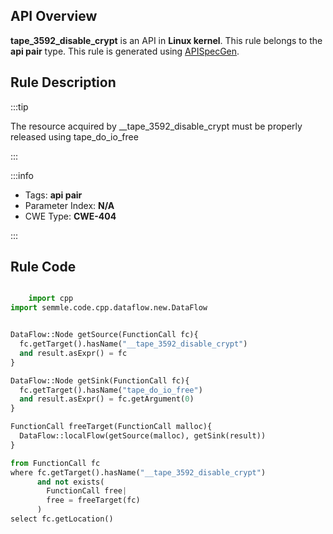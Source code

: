 ---
---


## API Overview
**tape_3592_disable_crypt** is an API in **Linux kernel**. This rule belongs to the **api pair** type. This rule is generated using [APISpecGen](../../tools/APISpecGen).
## Rule Description

:::tip

The resource acquired by __tape_3592_disable_crypt must be properly released using tape_do_io_free

:::

:::info

- Tags: **api pair**
- Parameter Index: **N/A**
- CWE Type: **CWE-404**

:::

## Rule Code
```python

    import cpp
import semmle.code.cpp.dataflow.new.DataFlow


DataFlow::Node getSource(FunctionCall fc){
  fc.getTarget().hasName("__tape_3592_disable_crypt")
  and result.asExpr() = fc
}

DataFlow::Node getSink(FunctionCall fc){
  fc.getTarget().hasName("tape_do_io_free")
  and result.asExpr() = fc.getArgument(0)
}

FunctionCall freeTarget(FunctionCall malloc){
  DataFlow::localFlow(getSource(malloc), getSink(result))
}

from FunctionCall fc
where fc.getTarget().hasName("__tape_3592_disable_crypt")
      and not exists(
        FunctionCall free| 
        free = freeTarget(fc)
      )
select fc.getLocation()

    
```